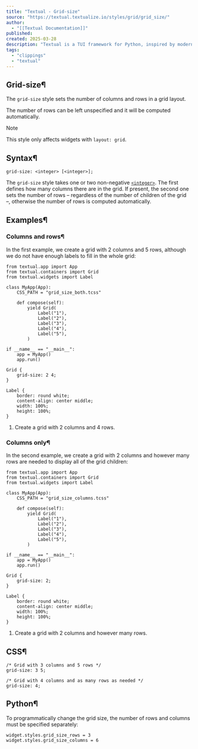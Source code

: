 ```yaml
---
title: "Textual - Grid-size"
source: "https://textual.textualize.io/styles/grid/grid_size/"
author:
  - "[[Textual Documentation]]"
published:
created: 2025-03-28
description: "Textual is a TUI framework for Python, inspired by modern web development."
tags:
  - "clippings"
  - "textual"
---
```

## Grid-size¶

The `grid-size` style sets the number of columns and rows in a grid layout.

The number of rows can be left unspecified and it will be computed automatically.

Note

This style only affects widgets with `layout: grid`.

## Syntax¶

```
grid-size: <integer> [<integer>];
```

The `grid-size` style takes one or two non-negative [`<integer>`](https://textual.textualize.io/css_types/integer/). The first defines how many columns there are in the grid. If present, the second one sets the number of rows – regardless of the number of children of the grid –, otherwise the number of rows is computed automatically.

## Examples¶

### Columns and rows¶

In the first example, we create a grid with 2 columns and 5 rows, although we do not have enough labels to fill in the whole grid:

<!-- SVG content removed by SVG Remover -->

```
from textual.app import App
from textual.containers import Grid
from textual.widgets import Label

class MyApp(App):
    CSS_PATH = "grid_size_both.tcss"

    def compose(self):
        yield Grid(
            Label("1"),
            Label("2"),
            Label("3"),
            Label("4"),
            Label("5"),
        )

if __name__ == "__main__":
    app = MyApp()
    app.run()
```

```
Grid {
    grid-size: 2 4;  
}

Label {
    border: round white;
    content-align: center middle;
    width: 100%;
    height: 100%;
}
```

1. Create a grid with 2 columns and 4 rows.

### Columns only¶

In the second example, we create a grid with 2 columns and however many rows are needed to display all of the grid children:

<!-- SVG content removed by SVG Remover -->

```
from textual.app import App
from textual.containers import Grid
from textual.widgets import Label

class MyApp(App):
    CSS_PATH = "grid_size_columns.tcss"

    def compose(self):
        yield Grid(
            Label("1"),
            Label("2"),
            Label("3"),
            Label("4"),
            Label("5"),
        )

if __name__ == "__main__":
    app = MyApp()
    app.run()
```

```
Grid {
    grid-size: 2;  
}

Label {
    border: round white;
    content-align: center middle;
    width: 100%;
    height: 100%;
}
```

1. Create a grid with 2 columns and however many rows.

## CSS¶

```
/* Grid with 3 columns and 5 rows */
grid-size: 3 5;

/* Grid with 4 columns and as many rows as needed */
grid-size: 4;
```

## Python¶

To programmatically change the grid size, the number of rows and columns must be specified separately:

```
widget.styles.grid_size_rows = 3
widget.styles.grid_size_columns = 6
```